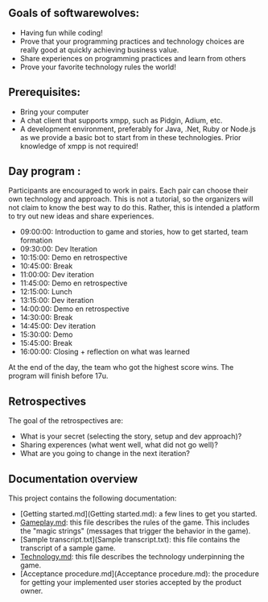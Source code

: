 ## Goals of softwarewolves:

- Having fun while coding! 
- Prove that your programming practices and technology choices are really good at quickly achieving business value.
- Share experiences on programming practices and learn from others
- Prove your favorite technology rules the world!

## Prerequisites:

- Bring your computer
- A chat client that supports xmpp, such as Pidgin, Adium, etc.
- A development environment, preferably for Java, .Net, Ruby or Node.js as we provide a basic bot to start from in these technologies.
Prior knowledge of xmpp is not required!

## Day program :

Participants are encouraged to work in pairs. Each pair can choose their own technology and approach. This is not a tutorial, 
so the organizers will not claim to know the best way to do this. Rather, this is intended a platform to try out new ideas and share experiences.

- 09:00:00: Introduction to game and stories, how to get started, team formation 
- 09:30:00: Dev Iteration
- 10:15:00: Demo en retrospective
- 10:45:00: Break	
- 11:00:00: Dev iteration 
- 11:45:00: Demo en retrospective
- 12:15:00: Lunch
- 13:15:00: Dev iteration
- 14:00:00: Demo en retrospective
- 14:30:00: Break
- 14:45:00: Dev iteration
- 15:30:00: Demo
- 15:45:00: Break
- 16:00:00: Closing + reflection on what was learned	

At the end of the day, the team who got the highest score wins. The program will finish before 17u. 

## Retrospectives

The goal of the retrospectives are:
- What is your secret (selecting the story, setup and dev approach)?
- Sharing experences (what went well, what did not go well)?
- What are you going to change in the next iteration?

## Documentation overview

This project contains the following documentation:

 * [Getting started.md](Getting started.md): a few lines to get you started.
 * [Gameplay.md](Gameplay.md): this file describes the rules of the game. This includes the "magic strings" (messages that trigger the behavior in the game).
 * [Sample transcript.txt](Sample transcript.txt): this file contains the transcript of a sample game.
 * [Technology.md](Technology.md): this file describes the technology underpinning the game.
 * [Acceptance procedure.md](Acceptance procedure.md): the procedure for getting your implemented user stories accepted by the product owner.
 
